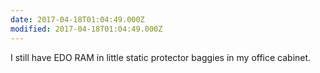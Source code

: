 ```yaml
---
date: 2017-04-18T01:04:49.000Z
modified: 2017-04-18T01:04:49.000Z
---
```


  I still have EDO RAM in little static protector baggies in my office cabinet.
